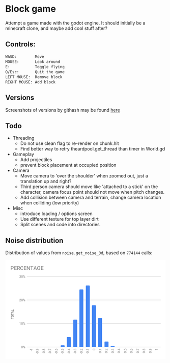 # Block game
Attempt a game made with the godot engine. 
It should initially be a minecraft clone, and maybe add cool stuff after?

## Controls:
```
WASD:        Move
MOUSE:       Look around 
E:           Toggle flying
Q/Esc:       Quit the game
LEFT MOUSE:  Remove block
RIGHT MOUSE: Add block
```

## Versions
Screenshots of versions by githash may be found [here](docs/versions.md)

## Todo
 - Threading
    - Do not use clean flag to re-render on chunk.hit
    - Find better way to retry theardpool.get_thread than timer in World.gd
 - Gameplay
    - Add projectiles
    - prevent block placement at occupied position
 - Camera
    - Move camera to 'over the shoulder' when zoomed out, just a translation up and right?
    - Third person camera should move like 'attached to a stick' on the character, camera focus point should not move when pitch changes.
    - Add collision between camera and terrain, change camera location when colliding (low priority)
 - Misc
    - introduce loading / options screen
    - Use different texture for top layer dirt
    - Split scenes and code into directories

## Noise distribution 

Distribution of values from `noise.get_noise_3d`, based on `774144` calls:

![Noise distribution](docs/noise_distribution.png)
